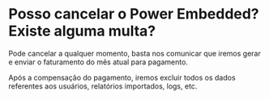 # Posso cancelar o Power Embedded? Existe alguma multa?

Pode cancelar a qualquer momento, basta nos comunicar que iremos gerar e enviar o faturamento do mês atual para pagamento.

Após a compensação do pagamento, iremos excluir todos os dados referentes aos usuários, relatórios importados, logs, etc.
